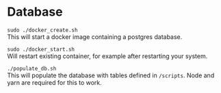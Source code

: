 # Database

```sudo ./docker_create.sh```  
This will start a docker image containing a postgres database.

```sudo ./docker_start.sh```  
Will restart existing container, for example after restarting your system.

```./populate_db.sh```  
This will populate the database with tables defined in ```/scripts```. Node and yarn are required for this to work.